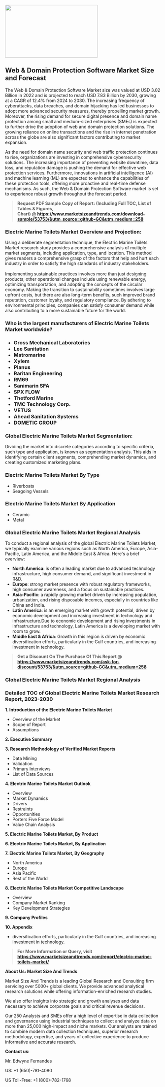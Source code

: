 <p><img class="alignnone size-medium wp-image-20088" src="https://ffe5etoiles.com/wp-content/uploads/2024/12/MST1-300x171.png" alt="" width="300" height="171" /></p><h2>Web & Domain Protection Software Market Size and Forecast</h2><p>The Web & Domain Protection Software Market size was valued at USD 3.02 Billion in 2022 and is projected to reach USD 7.83 Billion by 2030, growing at a CAGR of 12.4% from 2024 to 2030. The increasing frequency of cyberattacks, data breaches, and domain hijacking has led businesses to adopt more advanced security measures, thereby propelling market growth. Moreover, the rising demand for secure digital presence and domain name protection among small and medium-sized enterprises (SMEs) is expected to further drive the adoption of web and domain protection solutions. The growing reliance on online transactions and the rise in internet penetration across the globe are also significant factors contributing to market expansion.</p><p>As the need for domain name security and web traffic protection continues to rise, organizations are investing in comprehensive cybersecurity solutions. The increasing importance of preventing website downtime, data loss, and reputation damage is pushing the demand for effective web protection services. Furthermore, innovations in artificial intelligence (AI) and machine learning (ML) are expected to enhance the capabilities of these protection tools, offering more proactive and real-time defense mechanisms. As such, the Web & Domain Protection Software market is set to experience robust growth throughout the forecast period.</p></p><blockquote id="" class=""><strong>Request PDF Sample Copy of Report: (Including Full TOC, List of Tables &amp; Figures, Chart)&nbsp;@&nbsp;<strong><a href="https://www.marketsizeandtrends.com/download-sample/53753/&utm_source=github-GC&utm_medium=258" target="_blank">https://www.marketsizeandtrends.com/download-sample/53753/&utm_source=github-GC&utm_medium=258</a></strong></strong></blockquote><h3 id="" class="">Electric Marine Toilets Market&nbsp;Overview and Projection:</h3><p id="" class="">Using a deliberate segmentation technique, the Electric Marine Toilets Market research study provides a comprehensive analysis of multiple market segments, including application, type, and location. This method gives readers a comprehensive grasp of the factors that help and hurt each industry in order to satisfy the high standards of industry stakeholders. <br /> <br />Implementing sustainable practices involves more than just designing products; other operational changes include using renewable energy, optimizing transportation, and adopting the concepts of the circular economy. Making the transition to sustainability sometimes involves large upfront costs, but there are also long-term benefits, such improved brand reputation, customer loyalty, and regulatory compliance. By adhering to environmental principles, companies can satisfy consumer demand while also contributing to a more sustainable future for the world.</p><h3 id="" class="">Who is the largest manufacturers of&nbsp;Electric Marine Toilets Market worldwide?</h3><h3 class=""><p><ul><li>Gross Mechanical Laboratories </li><li> Lee Sanitation </li><li> Matromarine </li><li> Xylem </li><li> Planus </li><li> Raritan Engineering </li><li> RM69 </li><li> Sanimarin SFA </li><li> SPX FLOW </li><li> Thetford Marine </li><li> TMC Technology Corp. </li><li> VETUS </li><li> Ahead Sanitation Systems </li><li> DOMETIC GROUP</li></ul></p></h3><h3 id="" class="">Global&nbsp;Electric Marine Toilets Market Segmentation:</h3><p id="" class="">Dividing the market into discrete categories according to specific criteria, such type and application, is known as segmentation analysis. This aids in identifying certain client segments, comprehending market dynamics, and creating customized marketing plans.</p><h3 id="" class="">Electric Marine Toilets Market&nbsp;By Type</h3><p><p><ul><li>Riverboats </li><li> Seagoing Vessels</p></li></ul></p></p><h3 id="" class="">Electric Marine Toilets Market&nbsp;By Application</h3><p class=""><p><ul><li>Ceramic </li><li> Metal</li></ul></p></p><h3 id="" class="">Global Electric Marine Toilets Market Regional Analysis</h3><p id="" class="">To conduct a regional analysis of the global Electric Marine Toilets Market, we typically examine various regions such as North America, Europe, Asia-Pacific, Latin America, and the Middle East &amp; Africa. Here's a brief overview:</p><ul><li><strong>North America</strong>: is often a leading market due to advanced technology infrastructure, high consumer demand, and significant investment in R&amp;D.</li><li><strong>Europe</strong>: strong market presence with robust regulatory frameworks, high consumer awareness, and a focus on sustainable practices.</li><li><strong>Asia-Pacific</strong>: a rapidly growing market driven by increasing population, urbanization, and rising disposable incomes, especially in countries like China and India.</li><li><strong>Latin America</strong>: is an emerging market with growth potential, driven by economic development and increasing investment in technology and infrastructure.Due to economic development and rising investments in infrastructure and technology, Latin America is a developing market with room to grow.</li><li><strong>Middle East &amp; Africa</strong>: Growth in this region is driven by economic diversification efforts, particularly in the Gulf countries, and increasing investment in technology.</li></ul><blockquote id="" class=""><strong>Get a Discount On The Purchase Of This Report @ <strong><a href="https://www.marketsizeandtrends.com/ask-for-discount/53753/&utm_source=github-GC&utm_medium=258" target="_blank">https://www.marketsizeandtrends.com/ask-for-discount/53753/&utm_source=github-GC&utm_medium=258</a></strong></strong></blockquote><h3 id="" class="">Global Electric Marine Toilets Market Regional Analysis</h3><h3 id="" class="">Detailed TOC of Global Electric Marine Toilets Market Research Report, 2023-2030</h3><p id="" class=""><strong>1. Introduction of the Electric Marine Toilets Market</strong></p><ul><li>Overview of the Market</li><li>Scope of Report</li><li>Assumptions</li></ul><p id="" class=""><strong>2. Executive Summary</strong></p><p id="" class=""><strong>3. Research Methodology of Verified Market Reports</strong></p><ul><li>Data Mining</li><li>Validation</li><li>Primary Interviews</li><li>List of Data Sources</li></ul><p id="" class=""><strong>4. Electric Marine Toilets Market Outlook</strong></p><ul><li>Overview</li><li>Market Dynamics</li><li>Drivers</li><li>Restraints</li><li>Opportunities</li><li>Porters Five Force Model</li><li>Value Chain Analysis</li></ul><p id="" class=""><strong>5. Electric Marine Toilets Market, By Product</strong></p><p id="" class=""><strong>6. Electric Marine Toilets Market, By Application</strong></p><p id="" class=""><strong>7. Electric Marine Toilets Market, By Geography</strong></p><ul><li>North America</li><li>Europe</li><li>Asia Pacific</li><li>Rest of the World</li></ul><p id="" class=""><strong>8. Electric Marine Toilets Market Competitive Landscape</strong></p><ul><li>Overview</li><li>Company Market Ranking</li><li>Key Development Strategies</li></ul><p id="" class=""><strong>9. Company Profiles</strong></p><p id="" class=""><strong>10. Appendix</strong></p><ul><li>diversification efforts, particularly in the Gulf countries, and increasing investment in technology.</li></ul><blockquote id="" class=""><strong>For More Information or Query, visit <strong><strong><a href="https://www.marketsizeandtrends.com/report/electric-marine-toilets-market/" target="_blank">https://www.marketsizeandtrends.com/report/electric-marine-toilets-market/</a></strong></strong></strong></blockquote><p id="" class=""><strong>About Us: Market Size And Trends</strong></p><p id="" class="">Market Size And Trends is a leading Global Research and Consulting firm servicing over 5000+ global clients. We provide advanced analytical research solutions while offering information-enriched research studies.</p><p id="" class="">We also offer insights into strategic and growth analyses and data necessary to achieve corporate goals and critical revenue decisions.</p><p id="" class="">Our 250 Analysts and SMEs offer a high level of expertise in data collection and governance using industrial techniques to collect and analyze data on more than 25,000 high-impact and niche markets. Our analysts are trained to combine modern data collection techniques, superior research methodology, expertise, and years of collective experience to produce informative and accurate research.</p><p id="" class=""><strong>Contact us:</strong></p><p id="" class="">Mr. Edwyne Fernandes</p><p id="" class="">US: +1 (650)-781-4080</p><p id="" class="">US Toll-Free: +1 (800)-782-1768</p>
